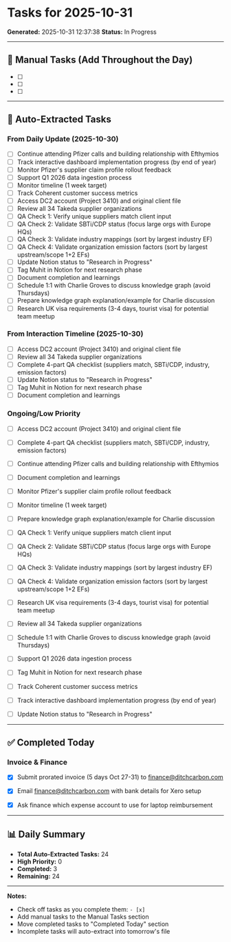 # Tasks for 2025-10-31

**Generated:** 2025-10-31 12:37:38
**Status:** In Progress

---

## 📝 Manual Tasks (Add Throughout the Day)

<!-- Add tasks from Slack, Notion, verbal conversations, or anywhere else -->

- [ ]
- [ ]
- [ ]


---

## 🤖 Auto-Extracted Tasks

### From Daily Update (2025-10-30)

- [ ] Continue attending Pfizer calls and building relationship with Efthymios
- [ ] Track interactive dashboard implementation progress (by end of year)
- [ ] Monitor Pfizer's supplier claim profile rollout feedback
- [ ] Support Q1 2026 data ingestion process
- [ ] Monitor timeline (1 week target)
- [ ] Track Coherent customer success metrics
- [ ] Access DC2 account (Project 3410) and original client file
- [ ] Review all 34 Takeda supplier organizations
- [ ] QA Check 1: Verify unique suppliers match client input
- [ ] QA Check 2: Validate SBTi/CDP status (focus large orgs with Europe HQs)
- [ ] QA Check 3: Validate industry mappings (sort by largest industry EF)
- [ ] QA Check 4: Validate organization emission factors (sort by largest upstream/scope 1+2 EFs)
- [ ] Update Notion status to "Research in Progress"
- [ ] Tag Muhit in Notion for next research phase
- [ ] Document completion and learnings
- [ ] Schedule 1:1 with Charlie Groves to discuss knowledge graph (avoid Thursdays)
- [ ] Prepare knowledge graph explanation/example for Charlie discussion
- [ ] Research UK visa requirements (3-4 days, tourist visa) for potential team meetup

### From Interaction Timeline (2025-10-30)

- [ ] Access DC2 account (Project 3410) and original client file
- [ ] Review all 34 Takeda supplier organizations
- [ ] Complete 4-part QA checklist (suppliers match, SBTi/CDP, industry, emission factors)
- [ ] Update Notion status to "Research in Progress"
- [ ] Tag Muhit in Notion for next research phase
- [ ] Document completion and learnings

### Ongoing/Low Priority

- [ ] Access DC2 account (Project 3410) and original client file
- [ ] Complete 4-part QA checklist (suppliers match, SBTi/CDP, industry, emission factors)
- [ ] Continue attending Pfizer calls and building relationship with Efthymios
- [ ] Document completion and learnings
- [ ] Monitor Pfizer's supplier claim profile rollout feedback
- [ ] Monitor timeline (1 week target)
- [ ] Prepare knowledge graph explanation/example for Charlie discussion
- [ ] QA Check 1: Verify unique suppliers match client input
- [ ] QA Check 2: Validate SBTi/CDP status (focus large orgs with Europe HQs)
- [ ] QA Check 3: Validate industry mappings (sort by largest industry EF)
- [ ] QA Check 4: Validate organization emission factors (sort by largest upstream/scope 1+2 EFs)
- [ ] Research UK visa requirements (3-4 days, tourist visa) for potential team meetup
- [ ] Review all 34 Takeda supplier organizations
- [ ] Schedule 1:1 with Charlie Groves to discuss knowledge graph (avoid Thursdays)
- [ ] Support Q1 2026 data ingestion process
- [ ] Tag Muhit in Notion for next research phase
- [ ] Track Coherent customer success metrics
- [ ] Track interactive dashboard implementation progress (by end of year)
- [ ] Update Notion status to "Research in Progress"


---

## ✅ Completed Today

<!-- Move completed tasks here as you finish them -->

### Invoice & Finance
- [x] Submit prorated invoice (5 days Oct 27-31) to finance@ditchcarbon.com
- [x] Email finance@ditchcarbon.com with bank details for Xero setup
- [x] Ask finance which expense account to use for laptop reimbursement


---

## 📊 Daily Summary

- **Total Auto-Extracted Tasks:** 24
- **High Priority:** 0
- **Completed:** 3
- **Remaining:** 24

---

**Notes:**
- Check off tasks as you complete them: `- [x]`
- Add manual tasks to the Manual Tasks section
- Move completed tasks to "Completed Today" section
- Incomplete tasks will auto-extract into tomorrow's file
